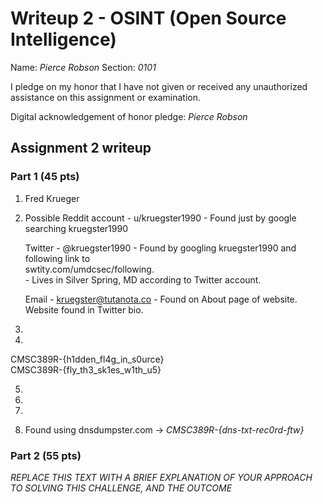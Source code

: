 Writeup 2 - OSINT (Open Source Intelligence)
======

Name: *Pierce Robson*
Section: *0101*

I pledge on my honor that I have not given or received any unauthorized assistance on this assignment or examination.

Digital acknowledgement of honor pledge: *Pierce Robson*

## Assignment 2 writeup

### Part 1 (45 pts)

1. Fred Krueger

2.  Possible Reddit account - u/kruegster1990 - Found just by google searching kruegster1990  
  
    Twitter - @kruegster1990                  - Found by googling kruegster1990 and following link to   
        swtity.com/umdcsec/following.  
            - Lives in Silver Spring, MD according to Twitter account. 
              
    Email   - kruegster@tutanota.co           - Found on About page of website. Website found in Twitter bio. 
      

3. 

4. 
CMSC389R-{h1dden_fl4g_in_s0urce}  
CMSC389R-{fly_th3_sk1es_w1th_u5}  

5. 

6. 

7. 

8. Found using dnsdumpster.com -> *CMSC389R-{dns-txt-rec0rd-ftw}*

### Part 2 (55 pts)

*REPLACE THIS TEXT WITH A BRIEF EXPLANATION OF YOUR APPROACH TO SOLVING THIS CHALLENGE, AND THE OUTCOME*

